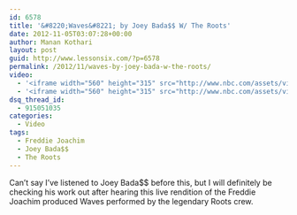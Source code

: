 ```yaml
---
id: 6578
title: '&#8220;Waves&#8221; by Joey Bada$$ W/ The Roots'
date: 2012-11-05T03:07:28+00:00
author: Manan Kothari
layout: post
guid: http://www.lessonsix.com/?p=6578
permalink: /2012/11/waves-by-joey-bada-w-the-roots/
video:
  - '<iframe width="560" height="315" src="http://www.nbc.com/assets/video/widget/widget.html?vid=1422753" frameborder="0"></iframe>'
  - '<iframe width="560" height="315" src="http://www.nbc.com/assets/video/widget/widget.html?vid=1422753" frameborder="0"></iframe>'
dsq_thread_id:
  - 915051035
categories:
  - Video
tags:
  - Freddie Joachim
  - Joey Bada$$
  - The Roots
---
```

Can&#8217;t say I&#8217;ve listened to Joey Bada$$ before this, but I will definitely be checking his work out after hearing this live rendition of the Freddie Joachim produced Waves performed by the legendary Roots crew.